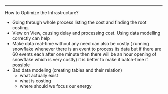 ___

How to Optimize the Infrastructure?
- Going through whole process listing the cost and finding the root costing.
-  View on View, causing delay and processing cost. Using data modelling correctly can help
-  Make data real-time without any need can also be costly ( running snowflake whenever there is an event to process its data but if there are 60 events each after one minute then there will be an hour opening of snowflake which is very costly) it is better to make it batch-time if possible
- Bad data modeling (creating tables and their relation)
	- what actually exist
	- what is costing
	- where should we focus our energy